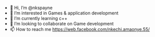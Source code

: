 - 👋 Hi, I’m @nkspayne
- 👀 I’m interested in Games & application development
- 🌱 I’m currently learning c++
- 💞️ I’m looking to collaborate on Game development
- 📫 How to reach me https://web.facebook.com/nkechi.amaonye.55/

<!---
nkspayne/nkspayne is a ✨ special ✨ repository because its `README.md` (this file) appears on your GitHub profile.
You can click the Preview link to take a look at your changes.
--->

